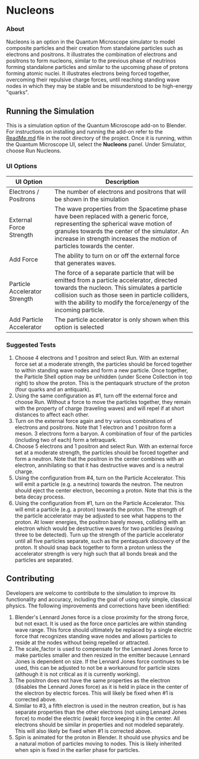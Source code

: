 # Nucleons

### About
Nucleons is an option in the Quantum Microscope simulator to model composite particles and their creation from standalone particles such as electrons and positrons. It illustrates the combination of electrons and positrons to form nucleons, similar to the previous phase of neutrinos forming standalone particles and similar to the upcoming phase of protons forming atomic nuclei. It illustrates electrons being forced together, overcoming their repulsive charge forces, until reaching standing wave nodes in which they may be stable and be misunderstood to be high-energy "quarks".


## Running the Simulation
This is a simulation option of the Quantum Microscope add-on to Blender.  For instructions on installing and running the add-on refer to the [ReadMe.md](/ReadMe.md) file in the root directory of the project. Once it is running, within the Quantum Microscope UI, select the **Nucleons** panel. Under Simulator, choose Run Nucleons.

### UI Options

| UI Option | Description |
| ------ | ------ |
| Electrons / Positrons | The number of electrons and positrons that will be shown in the simulation |
| External Force Strength | The wave properties from the Spacetime phase have been replaced with a generic force, representing the spherical wave motion of granules towards the center of the simulator.  An increase in strength increases the motion of particles towards the center.
| Add Force | The ability to turn on or off the external force that generates waves.  |
| Particle Accelerator Strength | The force of a separate particle that will be emitted from a particle accelerator, directed towards the nucleon.  This simulates a particle collision such as those seen in particle colliders, with the ability to modify the force/energy of the incoming particle.
| Add Particle Accelerator | The particle accelerator is only shown when this option is selected |

### Suggested Tests

1. Choose 4 electrons and 1 positron and select Run.  With an external force set at a moderate strength, the particles should be forced together to within standing wave nodes and form a new particle.  Once together, the Particle Shell option may be unhidden (under Scene Collection in top right) to show the proton.  This is the pentaquark structure of the proton (four quarks and an antiquark).
2. Using the same configuration as #1, turn off the external force and choose Run.  Without a force to move the particles together, they remain with the property of charge (traveling waves) and will repel if at short distances to affect each other.
3. Turn on the external force again and try various combinations of electrons and positrons.  Note that 1 electron and 1 positron form a meson.  3 electrons form a baryon.  A combination of four of the particles (including two of each) form a tetraquark.
4. Choose 5 electrons and 1 positron and select Run.  With an external force set at a moderate strength, the particles should be forced together and form a neutron.  Note that the positron in the center combines with an electron, annihilating so that it has destructive waves and is a neutral charge.  
5. Using the configuration from #4, turn on the Particle Accelerator.  This will emit a particle (e.g. a neutrino) towards the neutron.  The neutron should eject the center electron, becoming a proton. Note that this is the beta decay process.
6. Using the configuration from #1, turn on the Particle Accelerator.  This will emit a particle (e.g. a proton) towards the proton.  The strength of the particle accelerator may be adjusted to see what happens to the proton.  At lower energies, the positron barely moves, colliding with an electron which would be destructive waves for two particles (leaving three to be detected).  Turn up the strength of the particle accelerator until all five particles separate, such as the pentaquark discovery of the proton.  It should snap back together to form a proton unless the accelerator strength is very high such that all bonds break and the particles are separated.


## Contributing
Developers are welcome to contribute to the simulation to improve its functionality and accuracy, including the goal of using only simple, classical physics.  The following improvements and corrections have been identified:

1. Blender's Lennard Jones force is a close proximity for the strong force, but not exact.  It is used as the force once particles are within standing wave range.  This force should ultimately be replaced by a single electric force that recognizes standing wave nodes and allows particles to reside at the nodes without being repelled or attracted.
2. The scale_factor is used to compensate for the Lennard Jones force to make particles smaller and then resized in the emitter because Lennard Jones is dependent on size. If the Lennard Jones force continues to be used, this can be adjusted to not be a workaround for particle sizes (although it is not critical as it is currently working).
3. The positron does not have the same properties as the electron (disables the Lennard Jones force) as it is held in place in the center of the electron by electric forces.  This will likely be fixed when #1 is corrected above.
4. Similar to #3, a fifth electron is used in the neutron creation, but is has separate properties than the other electrons (not using Lennard Jones force) to model the electric (weak) force keeping it in the center.  All electrons should be similar in properties and not modeled separately.  This will also likely be fixed when #1 is corrected above.
5. Spin is animated for the proton in Blender. It should use physics and be a natural motion of particles moving to nodes. This is likely inherited when spin is fixed in the earlier phase for particles.  
